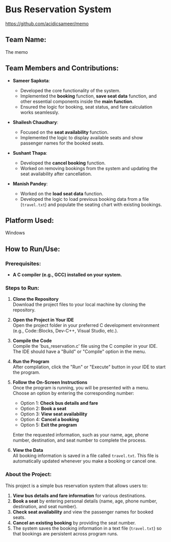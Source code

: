# Bus Reservation System

https://github.com/acidicsameer/memo

## Team Name:
The memo
## Team Members and Contributions:
- **Sameer Sapkota**: 
  - Developed the core functionality of the system.
  - Implemented the **booking** function, **save seat data** function, and other essential components inside the **main function**.
  - Ensured the logic for booking, seat status, and fare calculation works seamlessly.
  
- **Shailesh Chaudhary**: 
  - Focused on the **seat availability** function.
  - Implemented the logic to display available seats and show passenger names for the booked seats.

- **Sushant Thapa**: 
  - Developed the **cancel booking** function.
  - Worked on removing bookings from the system and updating the seat availability after cancellation.

- **Manish Pandey**: 
  - Worked on the **load seat data** function.
  - Developed the logic to load previous booking data from a file (`travel.txt`) and populate the seating chart with existing bookings.

## Platform Used:
Windows

## How to Run/Use:

### Prerequisites:
- **A C compiler (e.g., GCC) installed on your system.**

### Steps to Run:
1. **Clone the Repository**  
   Download the project files to your local machine by cloning the repository.
   
2. **Open the Project in Your IDE**  
   Open the project folder in your preferred C development environment (e.g., Code::Blocks, Dev-C++, Visual Studio, etc.).

3. **Compile the Code**  
   Compile the 'bus_reservation.c' file using the C compiler in your IDE. The IDE should have a "Build" or "Compile" option in the menu.

4. **Run the Program**  
   After compilation, click the "Run" or "Execute" button in your IDE to start the program.

5. **Follow the On-Screen Instructions**  
   Once the program is running, you will be presented with a menu. Choose an option by entering the corresponding number:
   
   - Option 1: **Check bus details and fare**  
   - Option 2: **Book a seat**  
   - Option 3: **View seat availability**  
   - Option 4: **Cancel a booking**  
   - Option 5: **Exit the program**  
   
   Enter the requested information, such as your name, age, phone number, destination, and seat number to complete the process.

6. **View the Data**  
   All booking information is saved in a file called `travel.txt`. This file is automatically updated whenever you make a booking or cancel one.

### About the Project:
This project is a simple bus reservation system that allows users to:

1. **View bus details and fare information** for various destinations.
2. **Book a seat** by entering personal details (name, age, phone number, destination, and seat number).
3. **Check seat availability** and view the passenger names for booked seats.
4. **Cancel an existing booking** by providing the seat number.
5. The system saves the booking information in a text file (`travel.txt`) so that bookings are persistent across program runs.
